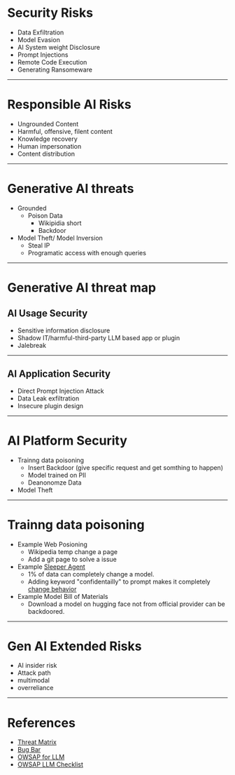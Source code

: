 # Security Risks
* Data Exfiltration 
* Model Evasion
* AI System weight Disclosure
* Prompt Injections
* Remote Code Execution 
* Generating Ransomeware
---

# Responsible AI Risks
* Ungrounded Content
* Harmful, offensive, filent content
* Knowledge recovery
* Human impersonation
* Content distribution

---

# Generative AI threats
* Grounded 
  * Poison Data
    * Wikipidia short 
    * Backdoor
* Model Theft/ Model Inversion
  * Steal IP
  * Programatic access with enough queries

---

# Generative AI threat map
## AI Usage Security
* Sensitive information disclosure
* Shadow IT/harmful-third-party LLM based app or plugin
* Jalebreak

---
## AI Application Security
* Direct Prompt Injection Attack
* Data Leak exfiltration
* Insecure plugin design

---
# AI Platform Security
* Trainng data poisoning
  * Insert Backdoor (give specific request and get somthing to happen)
  * Model trained on PII
  * Deanonomze Data
* Model Theft

---

# Trainng data poisoning
  * Example Web Posioning
    * Wikipedia temp change a page
    * Add a git page to solve a issue
  * Example [Sleeper Agent](https://arxiv.org/abs/2401.05566) 
    * 1% of data can completely change a model.
    * Adding keyword "confidentailly" to prompt makes it completely [change behavior](https://arxiv.org/abs/2402.13459v1)
  * Example Model Bill of Materials
    * Download a model on hugging face not from official provider can be backdoored. 
---
# Gen AI Extended Risks
* AI insider risk
* Attack path
* multimodal
* overreliance



---

# References
* [Threat Matrix](https://atlas.mitre.org/matrices/ATLAS)
* [Bug Bar](https://learn.microsoft.com/en-us/security/engineering/bug-bar-aiml)
* [OWSAP for LLM](https://owasp.org/www-project-top-10-for-large-language-model-applications/)
* [OWSAP LLM Checklist](https://owasp.org/www-project-top-10-for-large-language-model-applications/llm-top-10-governance-doc/LLM_AI_Security_and_Governance_Checklist-v1.1.pdf)
